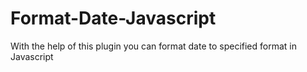 # Format-Date-Javascript
With the help of this plugin you can format date to specified format in Javascript
